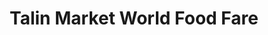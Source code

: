 ---
title: "Talin Market World Food Fare"
url: /albuquerque/talin-market-world-food-fare/
shop: Feinkost
---